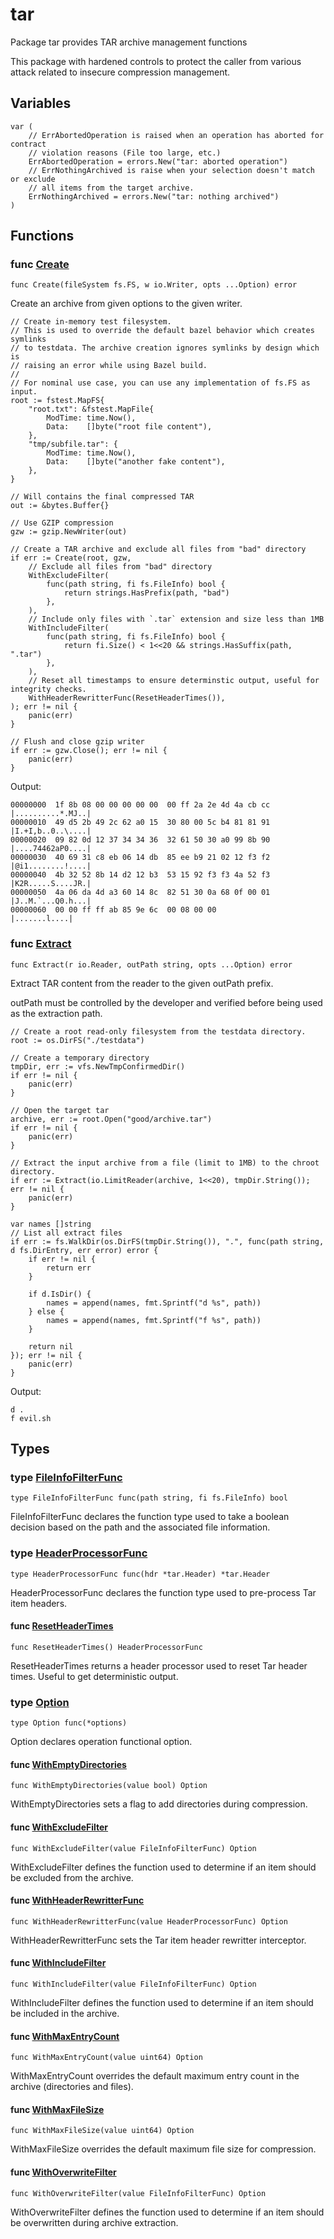 # tar

Package tar provides TAR archive management functions

This package with hardened controls to protect the caller from various attack
related to insecure compression management.

## Variables

```golang
var (
    // ErrAbortedOperation is raised when an operation has aborted for contract
    // violation reasons (File too large, etc.)
    ErrAbortedOperation = errors.New("tar: aborted operation")
    // ErrNothingArchived is raise when your selection doesn't match or exclude
    // all items from the target archive.
    ErrNothingArchived = errors.New("tar: nothing archived")
)
```

## Functions

### func [Create](create.go#L20)

`func Create(fileSystem fs.FS, w io.Writer, opts ...Option) error`

Create an archive from given options to the given writer.

```golang
// Create in-memory test filesystem.
// This is used to override the default bazel behavior which creates symlinks
// to testdata. The archive creation ignores symlinks by design which is
// raising an error while using Bazel build.
//
// For nominal use case, you can use any implementation of fs.FS as input.
root := fstest.MapFS{
    "root.txt": &fstest.MapFile{
        ModTime: time.Now(),
        Data:    []byte("root file content"),
    },
    "tmp/subfile.tar": {
        ModTime: time.Now(),
        Data:    []byte("another fake content"),
    },
}

// Will contains the final compressed TAR
out := &bytes.Buffer{}

// Use GZIP compression
gzw := gzip.NewWriter(out)

// Create a TAR archive and exclude all files from "bad" directory
if err := Create(root, gzw,
    // Exclude all files from "bad" directory
    WithExcludeFilter(
        func(path string, fi fs.FileInfo) bool {
            return strings.HasPrefix(path, "bad")
        },
    ),
    // Include only files with `.tar` extension and size less than 1MB
    WithIncludeFilter(
        func(path string, fi fs.FileInfo) bool {
            return fi.Size() < 1<<20 && strings.HasSuffix(path, ".tar")
        },
    ),
    // Reset all timestamps to ensure determinstic output, useful for integrity checks.
    WithHeaderRewritterFunc(ResetHeaderTimes()),
); err != nil {
    panic(err)
}

// Flush and close gzip writer
if err := gzw.Close(); err != nil {
    panic(err)
}
```

 Output:

```
00000000  1f 8b 08 00 00 00 00 00  00 ff 2a 2e 4d 4a cb cc  |..........*.MJ..|
00000010  49 d5 2b 49 2c 62 a0 15  30 80 00 5c b4 81 81 91  |I.+I,b..0..\....|
00000020  09 82 0d 12 37 34 34 36  32 61 50 30 a0 99 8b 90  |....74462aP0....|
00000030  40 69 31 c8 eb 06 14 db  85 ee b9 21 02 12 f3 f2  |@i1........!....|
00000040  4b 32 52 8b 14 d2 12 b3  53 15 92 f3 f3 4a 52 f3  |K2R.....S....JR.|
00000050  4a 06 da 4d a3 60 14 8c  82 51 30 0a 68 0f 00 01  |J..M.`...Q0.h...|
00000060  00 00 ff ff ab 85 9e 6c  00 08 00 00              |.......l....|
```

### func [Extract](extract.go#L24)

`func Extract(r io.Reader, outPath string, opts ...Option) error`

Extract TAR content from the reader to the given outPath prefix.

outPath must be controlled by the developer and verified before being used as
the extraction path.

```golang
// Create a root read-only filesystem from the testdata directory.
root := os.DirFS("./testdata")

// Create a temporary directory
tmpDir, err := vfs.NewTmpConfirmedDir()
if err != nil {
    panic(err)
}

// Open the target tar
archive, err := root.Open("good/archive.tar")
if err != nil {
    panic(err)
}

// Extract the input archive from a file (limit to 1MB) to the chroot directory.
if err := Extract(io.LimitReader(archive, 1<<20), tmpDir.String()); err != nil {
    panic(err)
}

var names []string
// List all extract files
if err := fs.WalkDir(os.DirFS(tmpDir.String()), ".", func(path string, d fs.DirEntry, err error) error {
    if err != nil {
        return err
    }

    if d.IsDir() {
        names = append(names, fmt.Sprintf("d %s", path))
    } else {
        names = append(names, fmt.Sprintf("f %s", path))
    }

    return nil
}); err != nil {
    panic(err)
}
```

 Output:

```
d .
f evil.sh
```

## Types

### type [FileInfoFilterFunc](options.go#L28)

`type FileInfoFilterFunc func(path string, fi fs.FileInfo) bool`

FileInfoFilterFunc declares the function type used to take a boolean decision
based on the path and the associated file information.

### type [HeaderProcessorFunc](options.go#L31)

`type HeaderProcessorFunc func(hdr *tar.Header) *tar.Header`

HeaderProcessorFunc declares the function type used to pre-process Tar item headers.

#### func [ResetHeaderTimes](options.go#L89)

`func ResetHeaderTimes() HeaderProcessorFunc`

ResetHeaderTimes returns a header processor used to reset Tar header times.
Useful to get deterministic output.

### type [Option](options.go#L24)

`type Option func(*options)`

Option declares operation functional option.

#### func [WithEmptyDirectories](options.go#L72)

`func WithEmptyDirectories(value bool) Option`

WithEmptyDirectories sets a flag to add directories during compression.

#### func [WithExcludeFilter](options.go#L57)

`func WithExcludeFilter(value FileInfoFilterFunc) Option`

WithExcludeFilter defines the function used to determine if an item should
be excluded from the archive.

#### func [WithHeaderRewritterFunc](options.go#L79)

`func WithHeaderRewritterFunc(value HeaderProcessorFunc) Option`

WithHeaderRewritterFunc sets the Tar item header rewritter interceptor.

#### func [WithIncludeFilter](options.go#L49)

`func WithIncludeFilter(value FileInfoFilterFunc) Option`

WithIncludeFilter defines the function used to determine if an item should
be included in the archive.

#### func [WithMaxEntryCount](options.go#L34)

`func WithMaxEntryCount(value uint64) Option`

WithMaxEntryCount overrides the default maximum entry count in the archive (directories and files).

#### func [WithMaxFileSize](options.go#L41)

`func WithMaxFileSize(value uint64) Option`

WithMaxFileSize overrides the default maximum file size for compression.

#### func [WithOverwriteFilter](options.go#L65)

`func WithOverwriteFilter(value FileInfoFilterFunc) Option`

WithOverwriteFilter defines the function used to determine if an item should
be overwritten during archive extraction.

